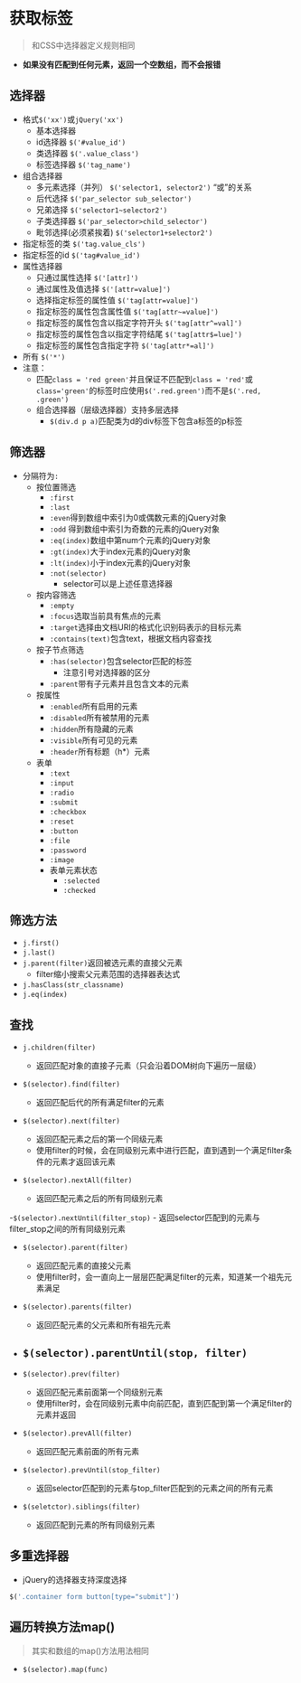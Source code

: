 # 获取标签
> 和CSS中选择器定义规则相同

- **如果没有匹配到任何元素，返回一个空数组，而不会报错**

## 选择器
- 格式`$('xx')`或`jQuery('xx')`
	- 基本选择器
	- id选择器		`$('#value_id')`
	- 类选择器		`$('.value_class')`
	- 标签选择器		`$('tag_name')`
- 组合选择器		
	- 多元素选择（并列）      `$('selector1, selector2')` “或”的关系
	- 后代选择				`$('par_selector sub_selector')`
	- 兄弟选择				`$('selector1~selector2')`
	- 子类选择器				`$('par_selector>child_selector')`
	- 毗邻选择(必须紧挨着)		`$('selector1+selector2')`
- 指定标签的类		`$('tag.value_cls')`
- 指定标签的id		`$('tag#value_id')`
- 属性选择器
	- 只通过属性选择					`$('[attr]')`
	- 通过属性及值选择				`$('[attr=value]')`
	- 选择指定标签的属性值 			`$('tag[attr=value]')`
	- 指定标签的属性包含属性值			`$('tag[attr~=value]')`
	- 指定标签的属性包含以指定字符开头	`$('tag[attr^=val]')`
	- 指定标签的属性包含以指定字符结尾  `$('tag[attr$=lue]')`
	- 指定标签的属性包含指定字符		`$('tag[attr*=al]')` 
- 所有			`$('*')`
- 注意：
	- 匹配`class = 'red green'`并且保证不匹配到`class = 'red'`或`class='green'`的标签时应使用`$('.red.green')`而不是`$('.red, .green')`
	- 组合选择器（层级选择器）支持多层选择
		- `$(div.d p a)`匹配类为d的div标签下包含a标签的p标签

## 筛选器
- 分隔符为`:`
	- 按位置筛选
		- `:first`
		- `:last`
		- `:even`得到数组中索引为0或偶数元素的jQuery对象
		- `:odd` 得到数组中索引为奇数的元素的jQuery对象
		- `:eq(index)`数组中第num个元素的jQuery对象
		- `:gt(index)`大于index元素的jQuery对象
		- `:lt(index)`小于index元素的jQuery对象
		- `:not(selector)`
			- selector可以是上述任意选择器
	- 按内容筛选
		- `:empty`
		- `:focus`选取当前具有焦点的元素
		- `:target`选择由文档URI的格式化识别码表示的目标元素
		- `:contains(text)`包含text，根据文档内容查找
	- 按子节点筛选
		- `:has(selector)`包含selector匹配的标签
			- 注意引号对选择器的区分
		- `:parent`带有子元素并且包含文本的元素
	- 按属性
		- `:enabled`所有启用的元素
		- `:disabled`所有被禁用的元素
		- `:hidden`所有隐藏的元素
		- `:visible`所有可见的元素
		- `:header`所有标题（h*）元素
	- 表单
		- `:text`
		- `:input`
		- `:radio`
		- `:submit`
		- `:checkbox`
		- `:reset`
		- `:button`
		- `:file`
		- `:password`
		- `:image`
		- 表单元素状态
			- `:selected`
			- `:checked`


## 筛选方法
- `j.first()`
- `j.last()`
- `j.parent(filter)`返回被选元素的直接父元素
	- filter缩小搜索父元素范围的选择器表达式
- `j.hasClass(str_classname)`
- `j.eq(index)`




## 查找
- `j.children(filter)`
	- 返回匹配对象的直接子元素（只会沿着DOM树向下遍历一层级）

- `$(selector).find(filter)` 
	- 返回匹配后代的所有满足filter的元素

- `$(selector).next(filter)` 
	- 返回匹配元素之后的第一个同级元素
	- 使用filter的时候，会在同级别元素中进行匹配，直到遇到一个满足filter条件的元素才返回该元素

- `$(selector).nextAll(filter)`
	- 返回匹配元素之后的所有同级别元素
	
-`$(selector).nextUntil(filter_stop)`
	- 返回selector匹配到的元素与filter_stop之间的所有同级别元素
	

- `$(selector).parent(filter)`
	- 返回匹配元素的直接父元素 
	- 使用filter时，会一直向上一层层匹配满足filter的元素，知道某一个祖先元素满足

- `$(selector).parents(filter)`
	- 返回匹配元素的父元素和所有祖先元素

- `$(selector).parentUntil(stop, filter)`
	- 

- `$(selector).prev(filter)`
	- 返回匹配元素前面第一个同级别元素
	- 使用filter时，会在同级别元素中向前匹配，直到匹配到第一个满足filter的元素并返回

- `$(selector).prevAll(filter)`
	- 返回匹配元素前面的所有元素

- `$(selector).prevUntil(stop_filter)`
	- 返回selector匹配到的元素与top_filter匹配到的元素之间的所有元素

- `$(seletctor).siblings(filter)`
	- 返回匹配到元素的所有同级别元素


## 多重选择器
- jQuery的选择器支持深度选择

```python
$('.container form button[type="submit"]')
```


## 遍历转换方法map()
> 其实和数组的map()方法用法相同

- `$(selector).map(func)`

